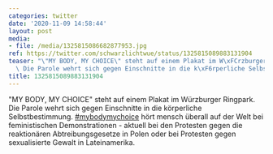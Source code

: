 ```yaml
---
categories: twitter
date: '2020-11-09 14:58:44'
layout: post
media:
- file: /media/1325815086682877953.jpg
ref: https://twitter.com/schwarzlichtwue/status/1325815089883131904
teaser: "\"MY BODY, MY CHOICE\" steht auf einem Plakat im W\xFCrzburger Ringpark.\
  \ Die Parole wehrt sich gegen Einschnitte in die k\xF6rperliche Selbstbestimmung. "
title: 1325815089883131904
---
```

"MY BODY, MY CHOICE" steht auf einem Plakat im Würzburger Ringpark. Die Parole wehrt sich gegen Einschnitte in die körperliche Selbstbestimmung. 
[#mybodymychoice](/t/mybodymychoice) hört mensch überall auf der Welt bei feministischen Demonstrationen - aktuell bei den Protesten gegen die reaktionären Abtreibungsgesetze in Polen oder bei Protesten gegen sexualisierte Gewalt in Lateinamerika.
